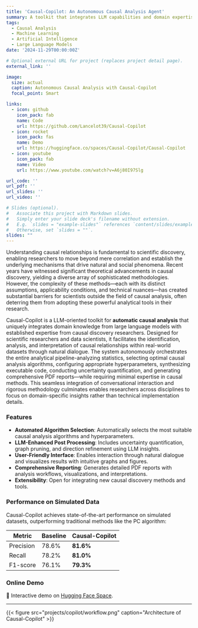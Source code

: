 ```yaml
---
title: 'Causal-Copilot: An Autonomous Causal Analysis Agent'
summary: A toolkit that integrates LLM capabilities and domain expertise to enable automated causal analysis for scientific researchers and data scientists.
tags:
  - Causal Analysis
  - Machine Learning
  - Artificial Intelligence
  - Large Language Models
date: '2024-11-29T00:00:00Z'

# Optional external URL for project (replaces project detail page).
external_link: ''

image:
  size: actual
  caption: Autonomous Causal Analysis with Causal-Copilot
  focal_point: Smart

links:
  - icon: github
    icon_pack: fab
    name: Code
    url: https://github.com/Lancelot39/Causal-Copilot
  - icon: rocket
    icon_pack: fas
    name: Demo
    url: https://huggingface.co/spaces/Causal-Copilot/Causal-Copilot
  - icon: youtube
    icon_pack: fab
    name: Video
    url: https://www.youtube.com/watch?v=A6j80I97Slg

url_code: ''
url_pdf: ''
url_slides: ''
url_video: ''

# Slides (optional).
#   Associate this project with Markdown slides.
#   Simply enter your slide deck's filename without extension.
#   E.g. `slides = "example-slides"` references `content/slides/example-slides.md`.
#   Otherwise, set `slides = ""`.
slides: ""
---
```


Understanding causal relationships is fundamental to scientific discovery, enabling researchers to move beyond mere correlation and establish the underlying mechanisms that drive natural and social phenomena. Recent years have witnessed significant theoretical advancements in causal discovery, yielding a diverse array of sophisticated methodologies. However, the complexity of these methods—each with its distinct assumptions, applicability conditions, and technical nuances—has created substantial barriers for scientists outside the field of causal analysis, often deterring them from adopting these powerful analytical tools in their research.

Causal-Copilot is a LLM-oriented toolkit for **automatic causal analysis** that uniquely integrates domain knowledge from large language models with established expertise from causal discovery researchers. Designed for scientific researchers and data scientists, it facilitates the identification, analysis, and interpretation of causal relationships within real-world datasets through natural dialogue. The system autonomously orchestrates the entire analytical pipeline-analyzing statistics, selecting optimal causal analysis algorithms, configuring appropriate hyperparameters, synthesizing executable code, conducting uncertainty quantification, and generating comprehensive PDF reports—while requiring minimal expertise in causal methods. This seamless integration of conversational interaction and rigorous methodology culminates enables researchers across disciplines to focus on domain-specific insights rather than technical implementation details.


### Features

- **Automated Algorithm Selection**: Automatically selects the most suitable causal analysis algorithms and hyperparameters.
- **LLM-Enhanced Post Processing**: Includes uncertainty quantification, graph pruning, and direction refinement using LLM insights.
- **User-Friendly Interface**: Enables interaction through natural dialogue and visualizes results with intuitive graphs and figures.
- **Comprehensive Reporting**: Generates detailed PDF reports with analysis workflows, visualizations, and interpretations.
- **Extensibility**: Open for integrating new causal discovery methods and tools.

### Performance on Simulated Data

Causal-Copilot achieves state-of-the-art performance on simulated datasets, outperforming traditional methods like the PC algorithm:

| Metric    | Baseline | Causal-Copilot |
|-----------|----------|----------------|
| Precision | 78.6%    | **81.6%**      |
| Recall    | 78.2%    | **81.0%**      |
| F1-score  | 76.1%    | **79.3%**      |

### Online Demo

🚀 Interactive demo on [Hugging Face Space](https://huggingface.co/spaces/Causal-Copilot/Causal-Copilot).

---

{{< figure src="projects/copilot/workflow.png" caption="Architecture of Causal-Copilot" >}}

